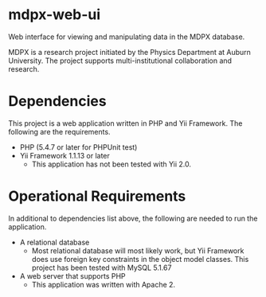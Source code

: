 mdpx-web-ui
===========

Web interface for viewing and manipulating data in the MDPX database.

MDPX is a research project initiated by the Physics Department at Auburn University. The project supports multi-institutional collaboration and research.

Dependencies
============

This project is a web application written in PHP and Yii Framework. The following are the requirements.

- PHP (5.4.7 or later for PHPUnit test)
- Yii Framework 1.1.13 or later
    - This application has not been tested with Yii 2.0.


Operational Requirements
========================

In additional to dependencies list above, the following are needed to run the application.

- A relational database
    - Most relational database will most likely work, but Yii Framework does use foreign key constraints in the object model classes. This project has been tested with MySQL 5.1.67
- A web server that supports PHP
    - This application was written with Apache 2.
